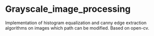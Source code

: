 # Grayscale_image_processing
Implementation of histogram equalization and canny edge extraction algorithms on images which path can be modified. Based on open-cv.
